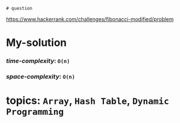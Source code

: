     # question
https://www.hackerrank.com/challenges/fibonacci-modified/problem

# **My-solution**

### _time-complexity_: `O(n)`
### _space-complexity_: `O(n)`



# topics: `Array`, `Hash Table`, `Dynamic Programming`
